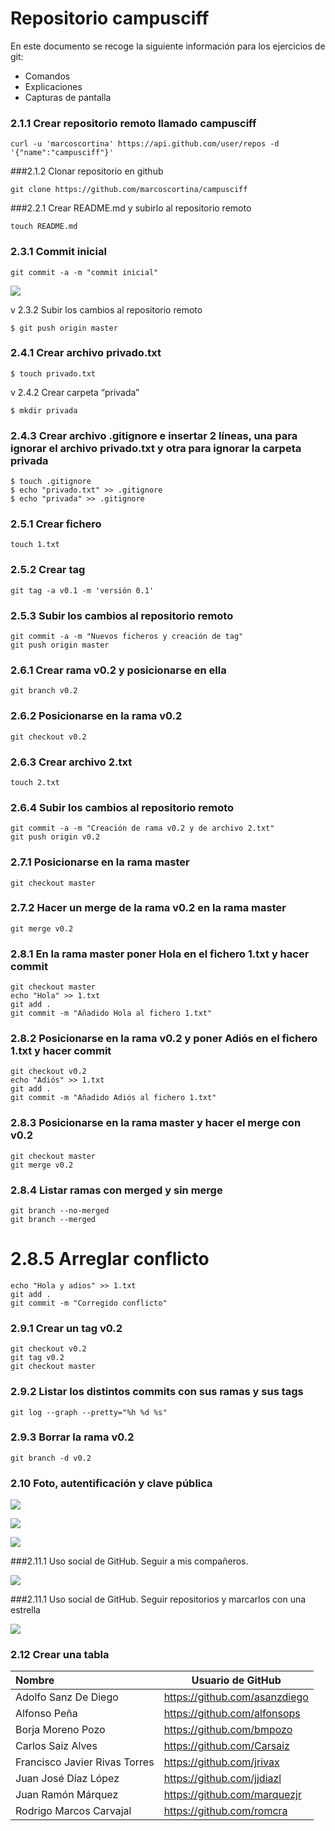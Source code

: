 Repositorio campusciff
===================

En este documento se recoge la siguiente información para los ejercicios de git:

- Comandos
- Explicaciones
- Capturas de pantalla

### 2.1.1 Crear repositorio remoto llamado campusciff
```
curl -u 'marcoscortina' https://api.github.com/user/repos -d '{"name":"campusciff"}'
```

###2.1.2 Clonar repositorio en github
```
git clone https://github.com/marcoscortina/campusciff
```

###2.2.1 Crear README.md y subirlo al repositorio remoto
```
touch README.md
```

### 2.3.1 Commit inicial
```
git commit -a -m "commit inicial"
```
![](https://github.com/marcoscortina/campusciff/raw/master/img/CommitInicial.png)


v 2.3.2 Subir los cambios al repositorio remoto
```
$ git push origin master
```

### 2.4.1 Crear archivo privado.txt
```
$ touch privado.txt
```

v 2.4.2 Crear carpeta “privada” 
```
$ mkdir privada
```

### 2.4.3 Crear archivo .gitignore e insertar 2 líneas, una para ignorar el archivo privado.txt y otra para ignorar la carpeta privada
```
$ touch .gitignore
$ echo "privado.txt" >> .gitignore
$ echo "privada" >> .gitignore
```

### 2.5.1 Crear fichero
```
touch 1.txt		
```

### 2.5.2 Crear tag
```
git tag -a v0.1 -m 'versión 0.1'
```

### 2.5.3 Subir los cambios al repositorio remoto
```
git commit -a -m "Nuevos ficheros y creación de tag"
git push origin master
```		
					
###  2.6.1 Crear rama v0.2 y posicionarse en ella
```
git branch v0.2
```

###  2.6.2 Posicionarse en la rama v0.2 
```
git checkout v0.2
```

### 2.6.3 Crear archivo 2.txt
```
touch 2.txt
```

### 2.6.4 Subir los cambios al repositorio remoto
```
git commit -a -m "Creación de rama v0.2 y de archivo 2.txt"
git push origin v0.2
```


### 2.7.1 Posicionarse en la rama master
```
git checkout master
```


###  2.7.2 Hacer un merge de la rama v0.2 en la rama master
```
git merge v0.2
```

### 2.8.1 En la rama master poner Hola en el fichero 1.txt y hacer commit
```
git checkout master
echo "Hola" >> 1.txt
git add . 
git commit -m "Añadido Hola al fichero 1.txt"
```

### 2.8.2 Posicionarse en la rama v0.2 y poner Adiós en el fichero 1.txt y hacer commit
```
git checkout v0.2
echo "Adiós" >> 1.txt
git add .
git commit -m "Añadido Adiós al fichero 1.txt"
```

### 2.8.3 Posicionarse en la rama master y hacer el merge con v0.2
```
git checkout master
git merge v0.2
```

### 2.8.4 Listar ramas con merged y sin merge
```
git branch --no-merged 
git branch --merged
```

# 2.8.5 Arreglar conflicto
```
echo "Hola y adios" >> 1.txt
git add .
git commit -m "Corregido conflicto"
```
### 2.9.1 Crear un tag v0.2
```
git checkout v0.2
git tag v0.2
git checkout master
```

### 2.9.2 Listar los distintos commits con sus ramas y sus tags
```
git log --graph --pretty="%h %d %s"
```

### 2.9.3 Borrar la rama v0.2
```
git branch -d v0.2
```

### 2.10 Foto, autentificación y clave pública 

![](https://github.com/marcoscortina/campusciff/raw/master/img/FotoDePerfil.png)

![](https://github.com/marcoscortina/campusciff/raw/master/img/DobleFactorDeAutentificacion.png)

![](https://github.com/marcoscortina/campusciff/raw/master/img/ClavePublica.png)

###2.11.1 Uso social de GitHub. Seguir a mis compañeros.

![](https://github.com/marcoscortina/campusciff/raw/master/img/UsoSocialGitFollowing.png)

###2.11.1 Uso social de GitHub. Seguir repositorios y marcarlos con una estrella

![](https://github.com/marcoscortina/campusciff/raw/master/img/UsoSocialGitHubStars.png)




### 2.12 Crear una tabla

| Nombre     		| Usuario de GitHub |
| :-------------------------- | ---- |
|Adolfo Sanz De Diego					|https://github.com/asanzdiego
|Alfonso Peña								|https://github.com/alfonsops
|Borja Moreno Pozo						|https://github.com/bmpozo
|Carlos Saiz Alves							|https://github.com/Carsaiz
|Francisco Javier Rivas Torres|https://github.com/jrivax
|Juan José Díaz López					|https://github.com/jjdiazl
|Juan Ramón Márquez					|https://github.com/marquezjr
|Rodrigo Marcos Carvajal				|https://github.com/romcra